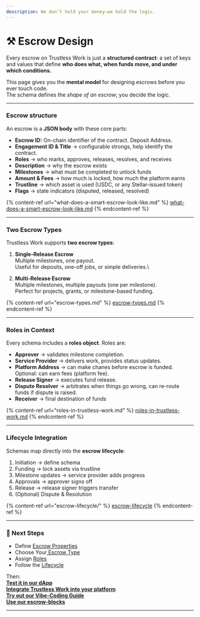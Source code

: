 ```yaml
---
description: We don’t hold your money—we hold the logic.
---
```


# ⚒️ Escrow Design

Every escrow on Trustless Work is just a **structured contract**: a set of keys and values that define **who does what, when funds move, and under which conditions.**

This page gives you the **mental model** for designing escrows before you ever touch code.\
The schema defines the _shape of an escrow_; you decide the logic.

***

### Escrow structure

An escrow is a **JSON body** with these core parts:

* **Escrow ID:** On-chain identifier of the contract. Deposit Address.&#x20;
* **Engagement ID & Title** → configurable strongs, help identify the contract.&#x20;
* **Roles** → who marks, approves, releases, resolves, and receives
* **Description** → why the escrow exists
* **Milestones** → what must be completed to unlock funds
* **Amount & Fees** → how much is locked, how much the platform earns
* **Trustline** → which asset is used (USDC, or any Stellar-issued token)
* **Flags** → state indicators (disputed, released, resolved)

{% content-ref url="what-does-a-smart-escrow-look-like.md" %}
[what-does-a-smart-escrow-look-like.md](what-does-a-smart-escrow-look-like.md)
{% endcontent-ref %}

***

### Two Escrow Types

Trustless Work supports **two escrow types**:

1. **Single-Release Escrow**\
   Multiple milestones, one payout.\
   Useful for deposits, one-off jobs, or simple deliveries.\

2. **Multi-Release Escrow**\
   Multiple milestones, multiple payouts (one per milestone).\
   Perfect for projects, grants, or milestone-based funding.

{% content-ref url="escrow-types.md" %}
[escrow-types.md](escrow-types.md)
{% endcontent-ref %}

***

### Roles in Context

Every schema includes a **roles object**. Roles are:

* **Approver** → validates milestone completion.
* **Service Provider** → delivers work, provides status updates.
* **Platform Address** → can make chanes before escrow is funded. Optional: can earn fees (platform fee).
* **Release Signer** → executes fund release.
* **Dispute Resolver** → arbitrates when things go wrong, can re-route funds if dispute is raised.
* **Receiver** → final destination of funds

{% content-ref url="roles-in-trustless-work.md" %}
[roles-in-trustless-work.md](roles-in-trustless-work.md)
{% endcontent-ref %}

***

### Lifecycle Integration

Schemas map directly into the **escrow lifecycle**:

1. Initiation → define schema
2. Funding → lock assets via trustline
3. Milestone updates → service provider adds progress
4. Approvals → approver signs off
5. Release → release signer triggers transfer
6. (Optional) Dispute & Resolution

{% content-ref url="escrow-lifecycle/" %}
[escrow-lifecycle](escrow-lifecycle/)
{% endcontent-ref %}

***

### 🚀 Next Steps

* Define [Escrow Properties](what-does-a-smart-escrow-look-like.md)
* Choose Your[ Escrow Type](escrow-types.md)
* Assign [Roles](roles-in-trustless-work.md)
* Follow the [Lifecycle](escrow-lifecycle/)

Then:\
[ **Test it in our dApp** ](https://dapp.trustlesswork.com)\
&#x20;[**Integrate Trustless Work into your platform** ](../developer-resources/getting-started.md)\
[**Try out our Vibe-Coding Guide**](../vibe-coding.md)\
[**Use our escrow-blocks**](../escrow-blocks.md)



***

